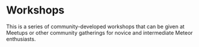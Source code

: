 # Workshops
This is a series of community-developed workshops that can be given at Meetups or other community gatherings for novice and intermediate Meteor enthusiasts.

